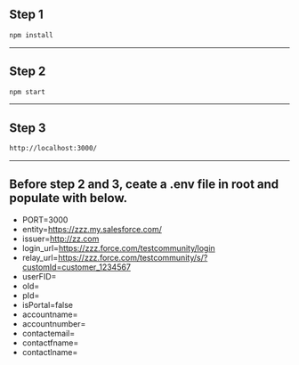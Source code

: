 ## Step 1
```sh
npm install
```

------------


## Step 2 
```sh
npm start
```

------------


## Step 3
```sh
http://localhost:3000/
```

------------

## Before step 2 and 3, ceate a .env file in root and populate with below.

- PORT=3000
- entity=https://zzz.my.salesforce.com/
- issuer=http://zz.com
- login_url=https://zzz.force.com/testcommunity/login
- relay_url=https://zzz.force.com/testcommunity/s/?customId=customer_1234567
- userFID=<to be fedration id>
- oId=<org id>
- pId=<portal id>
- isPortal=false
- accountname=<acc name>
- accountnumber=<acc no>
- contactemail=<email>
- contactfname=<first name>
- contactlname=<last name>